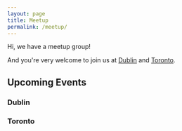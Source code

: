 ```yaml
---
layout: page
title: Meetup
permalink: /meetup/
---
```


Hi, we have a meetup group!

And you're very welcome to join us at [Dublin](https://www.meetup.com/Dublin-Code-Mentoring/) and [Toronto](https://www.meetup.com/Toronto-Code-Mentoring/).

<h2>Upcoming Events</h2>
<div id="upcoming-events-dublin">
    <h3>Dublin</h3>
</div>
<div id="upcoming-events-toronto">
    <h3>Toronto</h3>
</div>
<script>
    let options = { weekday: 'long', year: 'numeric', month: 'long', day: 'numeric', timeZoneName: 'short', hour: 'numeric' };
    function showLinks(id, data){
        let event = {
        name: data.name,
        link: data.link,
        time: new Date(data.time).toLocaleString('en-US', options)
      }
    if (!document.querySelector(`#${id}`)) return
      document.querySelector(`#${id}`).insertAdjacentHTML('beforeend', `
      <a href="${event.link}" target="_blank" rel="noopener noreferrer">${event.name}</a>
      <div>${event.time}</div>
      <br>
      `)
    }
  function myCallbackDublin(response) {
    response.data.forEach(data => {
      showLinks('upcoming-events-dublin', data);
    })
  }
  function myCallbackToronto(response) {
    response.data.forEach(data => {
      showLinks('upcoming-events-toronto', data);
    })
  }
</script>
<script type="text/javascript"
  src="https://api.meetup.com/Dublin-Code-Mentoring/events?page=4&callback=myCallbackDublin"></script>
<script type="text/javascript"
  src="https://api.meetup.com/Toronto-Code-Mentoring/events?page=4&callback=myCallbackToronto"></script>
